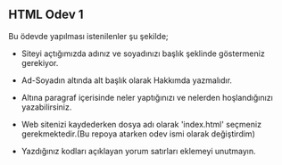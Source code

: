 ## HTML Odev 1

Bu ödevde yapılması istenilenler şu şekilde;


- Siteyi açtığımızda adınız ve soyadınızı başlık şeklinde göstermeniz gerekiyor.

- Ad-Soyadın altında alt başlık olarak Hakkımda yazmalıdır.

- Altına paragraf içerisinde neler yaptığınızı ve nelerden hoşlandığınızı yazabilirsiniz.

- Web sitenizi kaydederken dosya adı olarak 'index.html' seçmeniz gerekmektedir.(Bu repoya atarken odev ismi olarak değiştirdim)

- Yazdığınız kodları açıklayan yorum satırları eklemeyi unutmayın.

